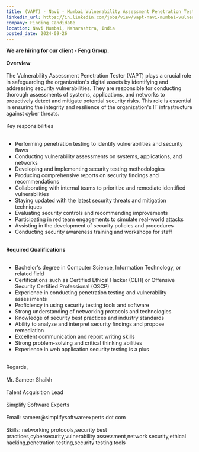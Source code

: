 ```yaml
---
title: (VAPT) - Navi - Mumbai Vulnerability Assessment Penetration Tester
linkedin_url: https://in.linkedin.com/jobs/view/vapt-navi-mumbai-vulnerability-assessment-penetration-tester-at-finding-candidate-4034638986?position=40&pageNum=0&refId=q8mw0I%2FPsPdACn8oGNQzFA%3D%3D&trackingId=7Qnaa0VkOlW%2FnaLlqrkOZg%3D%3D
company: Finding Candidate
location: Navi Mumbai, Maharashtra, India
posted_date: 2024-09-26
---
```


<div class="description__text description__text--rich">
<section class="show-more-less-html" data-max-lines="5">
<div class="show-more-less-html__markup show-more-less-html__markup--clamp-after-5 relative overflow-hidden">
<strong>We are hiring for our client - Feng Group.<br/><br/></strong><strong>Overview<br/><br/></strong>The Vulnerability Assessment Penetration Tester (VAPT) plays a crucial role in safeguarding the organization's digital assets by identifying and addressing security vulnerabilities. They are responsible for conducting thorough assessments of systems, applications, and networks to proactively detect and mitigate potential security risks. This role is essential in ensuring the integrity and resilience of the organization's IT infrastructure against cyber threats.<br/><br/>Key responsibilities<br/><br/><ul><li>Performing penetration testing to identify vulnerabilities and security flaws</li><li>Conducting vulnerability assessments on systems, applications, and networks</li><li>Developing and implementing security testing methodologies</li><li>Producing comprehensive reports on security findings and recommendations</li><li>Collaborating with internal teams to prioritize and remediate identified vulnerabilities</li><li>Staying updated with the latest security threats and mitigation techniques</li><li>Evaluating security controls and recommending improvements</li><li>Participating in red team engagements to simulate real-world attacks</li><li>Assisting in the development of security policies and procedures</li><li>Conducting security awareness training and workshops for staff<br/><br/></li></ul><strong>Required Qualifications<br/><br/></strong><ul><li>Bachelor's degree in Computer Science, Information Technology, or related field</li><li>Certifications such as Certified Ethical Hacker (CEH) or Offensive Security Certified Professional (OSCP)</li><li>Experience in conducting penetration testing and vulnerability assessments</li><li>Proficiency in using security testing tools and software</li><li>Strong understanding of networking protocols and technologies</li><li>Knowledge of security best practices and industry standards</li><li>Ability to analyze and interpret security findings and propose remediation</li><li>Excellent communication and report writing skills</li><li>Strong problem-solving and critical thinking abilities</li><li>Experience in web application security testing is a plus<br/><br/></li></ul>Regards,<br/><br/>Mr. Sameer Shaikh<br/><br/>Talent Acquisition Lead<br/><br/>Simplify Software Experts<br/><br/>Email: sameer@simplifysoftwareexperts dot com<br/><br/>Skills: networking protocols,security best practices,cybersecurity,vulnerability assessment,network security,ethical hacking,penetration testing,security testing tools
        </div>


<!-- --> </section>
</div>